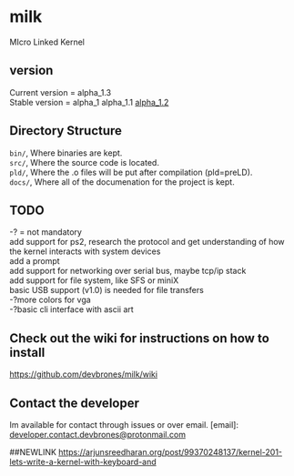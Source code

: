 # milk
MIcro Linked Kernel
## version 
Current version = alpha_1.3\
Stable version = alpha_1 alpha_1.1 [alpha_1.2](https://github.com/devbrones/milk/releases)
## Directory Structure
`bin/`, Where binaries are kept.\
`src/`, Where the source code is located.\
`pld/`, Where the .o files will be put after compilation (pld=preLD).\
`docs/`, Where all of the documenation for the project is kept.
## TODO
-? = not mandatory\
add support for ps2, research the protocol and get understanding of how the kernel interacts with system devices\
add a prompt\
add support for networking over serial bus, maybe tcp/ip stack\
add support for file system, like SFS or miniX\
basic USB support (v1.0) is needed for file transfers\
-?more colors for vga\
-?basic cli interface with ascii art
## Check out the wiki for instructions on how to install
https://github.com/devbrones/milk/wiki
## Contact the developer
Im available for contact through issues or over email. 
[email]: developer.contact.devbrones@protonmail.com

##NEWLINK
https://arjunsreedharan.org/post/99370248137/kernel-201-lets-write-a-kernel-with-keyboard-and
